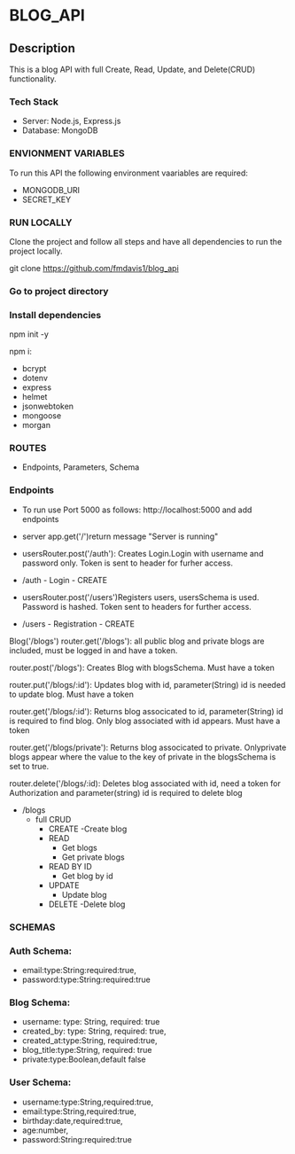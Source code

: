 # BLOG_API

## Description
This is a blog API with full Create, Read, Update, and Delete(CRUD) functionality. 

### Tech Stack

- Server: Node.js, Express.js
- Database: MongoDB

### ENVIONMENT VARIABLES
To run this API the following environment vaariables are required:

- MONGODB_URI
- SECRET_KEY

### RUN LOCALLY
Clone the project and follow all steps and have all dependencies to run the project locally.

git clone https://github.com/fmdavis1/blog_api

### Go to project directory

### Install dependencies

 npm init -y

 npm i:

- bcrypt
- dotenv
- express
- helmet
- jsonwebtoken
- mongoose
- morgan

### ROUTES
- Endpoints, Parameters, Schema

### Endpoints

- To run use Port 5000 as follows: http://localhost:5000 and add endpoints

- server app.get('/')return message "Server is running"

- usersRouter.post('/auth'): Creates Login.Login with username and password only. Token is sent to header for furher access.
- /auth
        - Login
            - CREATE

- usersRouter.post('/users')Registers users, usersSchema is used. Password is hashed. Token sent to headers for further access.
- /users
        - Registration
            - CREATE

Blog('/blogs')
router.get('/blogs'): all public blog and private blogs are included, must be logged in and have a token.

router.post('/blogs'): Creates Blog with blogsSchema. Must have a token

router.put('/blogs/:id'): Updates blog with id, parameter(String) id is needed to update blog. Must have a token

router.get('/blogs/:id'): Returns blog associcated to id, parameter(String) id is required to find blog. Only blog associated with id appears. Must have a token

router.get('/blogs/private'): Returns blog associcated to private. Onlyprivate blogs appear where the value to the key of private in the blogsSchema is set to true.

router.delete('/blogs/:id): Deletes blog associated with id, need a token for Authorization and parameter(string) id is required to delete blog


- /blogs
    - full CRUD
        - CREATE
            -Create blog
        - READ
            - Get blogs
            - Get private blogs
        - READ BY ID
            - Get blog by id
        - UPDATE
            - Update blog
        - DELETE
            -Delete blog

### SCHEMAS

### Auth Schema:
- email:type:String:required:true,
- password:type:String:required:true


###  Blog Schema:
- username: type: String, required: true
- created_by: type: String, required: true,
- created_at:type:String, required:true,
- blog_title:type:String, required: true
- private:type:Boolean,default false

### User Schema:
- username:type:String,required:true,
- email:type:String,required:true,
- birthday:date,required:true,
- age:number,
- password:String:required:true